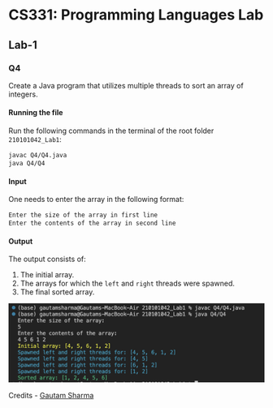 # CS331: Programming Languages Lab

## Lab-1

### Q4

Create a Java program that utilizes multiple threads to sort an array of integers.

#### Running the file

Run the following commands in the terminal of the root folder `210101042_Lab1`: 

```
javac Q4/Q4.java
java Q4/Q4
```

#### Input

One needs to enter the array in the following format:

```
Enter the size of the array in first line
Enter the contents of the array in second line
```

#### Output

The output consists of: 

1. The initial array.
2. The arrays for which the `left` and `right` threads were spawned.
3. The final sorted array.

![executingQ4](../assets/q4.png)

Credits - [Gautam Sharma](https://g-s01.github.io/)
